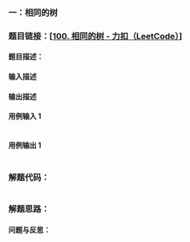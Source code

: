 ### 一：相同的树



### 题目链接：[[100. 相同的树 - 力扣（LeetCode）](https://leetcode.cn/problems/same-tree/description/?envType=problem-list-v2&envId=tree&difficulty=EASY)]



#### 题目描述：







#### 输入描述





#### 输出描述





#### 用例输入 1



```

```



#### 用例输出 1



```

```



### 解题代码：



```

```



### 解题思路：







#### 问题与反思：



